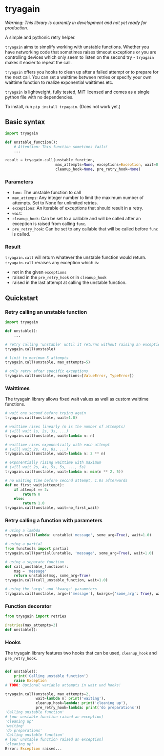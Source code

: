 # tryagain

*Warning: This library is currently in development and not yet ready for
production.*

A simple and pythonic retry helper.

`tryagain` aims to simplify working with unstable functions. Whether you have
networking code that sometimes raises timeout exceptions or you are
controlling devices which only seem to listen on the second try - `tryagain` makes it easier to repeat the call.

`tryagain` offers you hooks to clean up after a failed attempt or to prepare
for the next call. You can set a waittime between retries or specify your own
waittime function to realize exponential waittimes etc.

`tryagain` is lightweight, fully tested, MIT licensed and comes as a single python file with no dependencies.

To install, run `pip install tryagain`. (Does not work yet.)


## Basic syntax
```python
import tryagain

def unstable_function():
    # Attention: This function sometimes fails!
    ...

result = tryagain.call(unstable_function,
                       max_attempts=None, exceptions=Exception, wait=0.0,
                       cleanup_hook=None, pre_retry_hook=None)
```
### Parameters
- `func`: The unstable function to call
- `max_attemps`: Any integer number to limit the maximum number of attempts.
  Set to None for unlimited retries.
- `exceptions`: An iterable of exceptions that should result in a retry.
- `wait`:
- `cleanup_hook`: Can be set to a callable and will be called after an
  exception is raised from calling `func`.
- `pre_retry_hook`: Can be set to any callable that will be called before
  `func` is called.

### Result
`tryagain.call` will return whatever the unstable function would return.
`tryagain.call` reraises any exception which is:

- not in the given `exceptions`
- raised in the `pre_retry_hook` or in `cleanup_hook`
- raised in the last attempt at calling the unstable function.


## Quickstart

### Retry calling an unstable function
```python
import tryagain

def unstable():
    ...

# retry calling 'unstable' until it returns without raising an exception
tryagain.call(unstable)

# limit to maximum 5 attempts
tryagain.call(unstable, max_attempts=5)

# only retry after specific exceptions
tryagain.call(unstable, exceptions=[ValueError, TypeError])
```


### Waittimes
The tryagain library allows fixed wait values as well as custom waittime
functions.

```python
# wait one second before trying again
tryagain.call(unstable, wait=1.0)

# waittime rises linearly (n is the number of attempts)
# (will wait 1s, 2s, 3s, ...)
tryagain.call(unstable, wait=lambda n: n)

# waittime rises exponentially with each attempt
# (will wait 2s, 4s, 8s, ...)
tryagain.call(unstable, wait=lambda n: 2 ** n)

# exponentially rising waittime with maximum
# (will wait 2s, 4s, 5s, 5s, ..., 5s)
tryagain.call(unstable, wait=lambda n: min(n ** 2, 5))

# no waiting time before second attempt, 1.0s afterwards
def no_first_wait(attempt):
    if attempt == 2:
        return 0
    else:
        return 1.0
tryagain.call(unstable, wait=no_first_wait)
```


### Retry calling a function with parameters
```python
# using a lambda
tryagain.call(lambda: unstable('message', some_arg=True), wait=1.0)

# using a partial
from functools import partial
tryagain.call(partial(unstable, 'message', some_arg=True), wait=1.0)

# using a separate function
def call_unstable_function():
    msg = 'message'
    return unstable(msg, some_arg=True)
tryagain.call(call_unstable_function, wait=1.0)

# using the 'args' and 'kwargs' parameters
tryagain.call(unstable, args=['message'], kwargs={'some_arg': True}, wait=1.0)
```


### Function decorator
```python
from tryagain import retries

@retries(max_attempts=3)
def unstable():
```


### Hooks
The tryagain library features two hooks that can be used, `cleanup_hook` and
`pre_retry_hook`.

```python

def unstable():
    print('Calling unstable function')
    raise Exception
# TODO: Optional variable attempts in wait und hooks!

tryagain.call(unstable, max_attempts=2,
              wait=lambda n: print('waiting'),
              cleanup_hook=lambda: print('cleaning up'),
              pre_retry_hook=lambda: print('do preparations'))
'Calling unstable function'
# [our unstable function raised an exception]
'cleaning up'
'waiting'
'do preparations'
'Calling unstable function'
# [our unstable function raised an exception]
'cleaning up'
Error: Exception raised...
```
